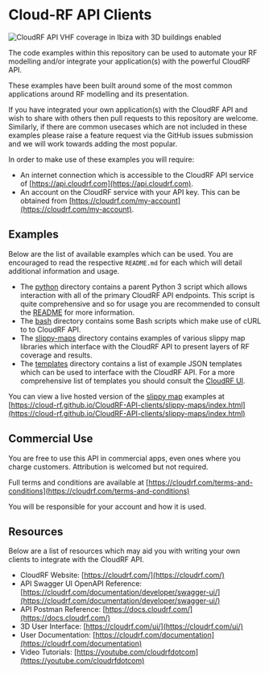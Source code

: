 # Cloud-RF API Clients

![CloudRF API VHF coverage in Ibiza with 3D buildings enabled](https://cloudrf.com/files/ibiza.vhf.jpg)

The code examples within this repository can be used to automate your RF modelling and/or integrate your application(s) with the powerful CloudRF API.

These examples have been built around some of the most common applications around RF modelling and its presentation.

If you have integrated your own application(s) with the CloudRF API and wish to share with others then pull requests to this repository are welcome. Similarly, if there are common usecases which are not included in these examples please raise a feature request via the GitHub issues submission and we will work towards adding the most popular.

In order to make use of these examples you will require:

- An internet connection which is accessible to the CloudRF API service of [https://api.cloudrf.com](https://api.cloudrf.com).
- An account on the CloudRF service with your API key. This can be obtained from [https://cloudrf.com/my-account](https://cloudrf.com/my-account).

## Examples

Below are the list of available examples which can be used. You are encouraged to read the respective `README.md` for each which will detail additional information and usage.

- The [python](python/) directory contains a parent Python 3 script which allows interaction with all of the primary CloudRF API endpoints. This script is quite comprehensive and so for usage you are recommended to consult the [README](python/README.md) for more information.
- The [bash](bash/) directory contains some Bash scripts which make use of cURL to to CloudRF API.
- The [slippy-maps](slippy-maps/) directory contains examples of various slippy map libraries which interface with the CloudRF API to present layers of RF coverage and results.
- The [templates](templates/) directory contains a list of example JSON templates which can be used to interface with the CloudRF API. For a more comprehensive list of templates you should consult the [CloudRF UI](https://cloudrf.com/ui).

You can view a live hosted version of the [slippy map](slippy-map) examples at [https://cloud-rf.github.io/CloudRF-API-clients/slippy-maps/index.html](https://cloud-rf.github.io/CloudRF-API-clients/slippy-maps/index.html)

## Commercial Use

You are free to use this API in commercial apps, even ones where you charge customers. Attribution is welcomed but not required.

Full terms and conditions are available at [https://cloudrf.com/terms-and-conditions](https://cloudrf.com/terms-and-conditions)

You will be responsible for your account and how it is used. 

## Resources

Below are a list of resources which may aid you with writing your own clients to integrate with the CloudRF API.

- CloudRF Website: [https://cloudrf.com/](https://cloudrf.com/)
- API Swagger UI OpenAPI Reference: [https://cloudrf.com/documentation/developer/swagger-ui/](https://cloudrf.com/documentation/developer/swagger-ui/)
- API Postman Reference: [https://docs.cloudrf.com/](https://docs.cloudrf.com/)
- 3D User Interface: [https://cloudrf.com/ui/](https://cloudrf.com/ui/)
- User Documentation: [https://cloudrf.com/documentation](https://cloudrf.com/documentation)
- Video Tutorials: [https://youtube.com/cloudrfdotcom](https://youtube.com/cloudrfdotcom)
